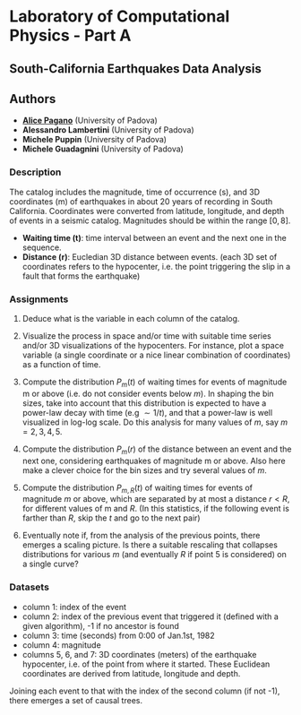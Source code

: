 # Laboratory of Computational Physics - Part A

## South-California Earthquakes Data Analysis


## Authors

* [**Alice Pagano**](https://github.com/AlicePagano) (University of Padova)
* **Alessandro Lambertini** (University of Padova)
* **Michele Puppin** (University of Padova)
* **Michele Guadagnini** (University of Padova)

### Description

The catalog includes the magnitude, time of occurrence (s), and 3D coordinates (m) of earthquakes in about 20 years of recording in South California. Coordinates were converted from latitude, longitude, and depth of events in a seismic catalog. Magnitudes should be within the range $[0,8]$.

* **Waiting time (t)**: time interval between an event and the next one in the sequence.
* **Distance (r)**: Eucledian 3D distance between events. (each 3D set of coordinates refers to the hypocenter, i.e. the point triggering the slip in a fault that forms the earthquake)


### Assignments

1. Deduce what is the variable in each column of the catalog.

2. Visualize the process in space and/or time with suitable time series and/or 3D visualizations of the hypocenters. For instance, plot a space variable (a single coordinate or a nice linear combination of coordinates) as a function of time.

3. Compute the distribution $P_m(t)$ of waiting times for events of magnitude m or above (i.e. do not consider events below $m$). In shaping the bin sizes, take into account that this distribution is expected to have a power-law decay with time (e.g $\sim 1/t$), and that a power-law is well visualized in log-log scale. Do this analysis for many values of $m$, say $m=2,3,4,5$.

4. Compute the distribution $P_m(r)$ of the distance between an event and the next one, considering earthquakes of magnitude m or above. Also here make a clever choice for the bin sizes and try several values of $m$.

5. Compute the distribution $P_{m,R}(t)$ of waiting times for events of magnitude $m$ or above, which are separated by at most a distance $r<R$, for different values of m and $R$. (In this statistics, if the following event is farther than $R$, skip the $t$ and go to the next pair)

6. Eventually note if, from the analysis of the previous points, there emerges a scaling picture. Is there a suitable rescaling that collapses distributions for various $m$ (and eventually $R$ if point 5 is considered) on a single curve?

### Datasets

* column 1: index of the event
* column 2: index of the previous event that triggered it (defined with a given algorithm), -1 if no ancestor is found
* column 3: time (seconds) from 0:00 of Jan.1st, 1982
* column 4: magnitude
* columns 5, 6, and 7: 3D coordinates (meters) of the earthquake hypocenter, i.e. of the point from where it started. These Euclidean coordinates are derived from latitude, longitude and depth.

Joining each event to that with the index of the second column (if not -1), there emerges a set of causal trees.
